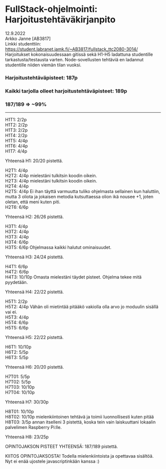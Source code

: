 # FullStack-ohjelmointi: Harjoitustehtäväkirjanpito
12.9.2022  
Arkko Janne [AB3817]  
Linkki studenttiin: https://student.labranet.jamk.fi/~AB3817/fullstack_ttc2080-3014/  
Harjoitukset kokonaisuudessaan gitissä sekä H1-H5 ladattuna studentille tarkastusta/testausta varten. Node-sovellusten tehtäviä en ladannut studentille niiden viemän tilan vuoksi.

### Harjoitustehtäväpisteet:  187p
### Kaikki tarjolla olleet harjoitustehtäväpisteet:  189p  
### 187/189 => ~99%
--------------------------------------------------
H1T1: 2/2p  
H1T2: 2/2p  
H1T3: 2/2p  
H1T4: 2/2p  
H1T5: 4/4p  
H1T6: 4/4p  
H1T7: 4/4p  

Yhteensä H1: 20/20 pistettä.

H2T1: 4/4p  
H2T2: 4/4p mielestäni tulkitsin koodin oikein.  
H2T3: 4/4p mielestäni tulkitsin koodin oikein.  
H2T4: 4/4p  
H2T5: 4/4p Ei ihan täyttä varmuutta tuliko ohjelmasta sellainen kun haluttiin, mutta 3 oliota ja jokaisen metodia kutsuttaessa olion ikä nousee +1, joten oletan, että meni kuten piti.  
H2T6: 6/6p 

Yhteensä H2: 26/26 pistettä.

H3T1: 4/4p  
H3T2: 4/4p  
H3T3: 4/4p  
H3T4: 6/6p   
H3T5: 6/6p Ohjelmassa kaikki halutut ominaisuudet.

Yhteensä H3: 24/24 pistettä.

H4T1: 6/6p  
H4T2: 6/6p  
H4T3: 10/10p Omasta mielestäni täydet pisteet. Ohjelma tekee mitä pyydetään.

Yhteensä H4: 22/22 pistettä.

H5T1: 2/2p  
H5T2: 4/4p Vähän oli mietintää pitääkö vakiolla olla arvo jo moduulin sisällä vai ei.  
H5T3: 4/4p  
H5T4: 6/6p  
H5T5: 6/6p  

Yhteensä H5: 22/22 pistettä.  

H6T1: 10/10p  
H6T2: 5/5p  
H6T3: 5/5p  

Yhteensä H6: 20/20 pistettä.  

H7T01: 5/5p  
H7T02: 5/5p  
H7T03: 10/10p  
H7T04: 10/10p

Yhteensä H7: 30/30p

H8T01: 10/10p  
H8T02: 10/10p mielenkiintoinen tehtävä ja toimii luonnollisesti kuten pitää  
H8T03: 3/5p annan itselleni 3 pistettä, koska tein vain laiskuuttani lokaalin palvelimen Raspberry Pi:lle.

Yhteensä H8: 23/25p

OPINTOJAKSON PISTEET YHTEENSÄ: 187/189 pistettä.

KIITOS OPINTOJAKSOSTA! Todella mielenkiintoista ja opettavaa sisältöä. Nyt ei enää ujostele javascriptinkään kanssa :)